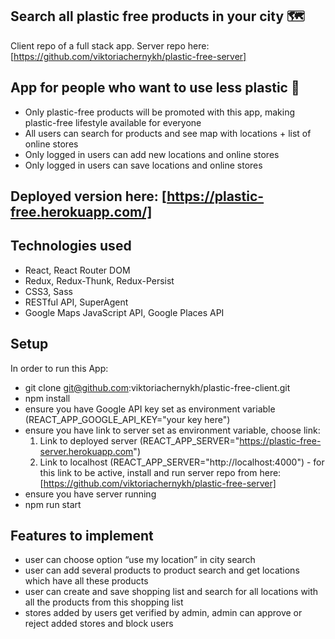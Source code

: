 ## Search all plastic free products in your city :world_map:

Client repo of a full stack app. Server repo here: [https://github.com/viktoriachernykh/plastic-free-server]

## App for people who want to use less plastic :herb:

- Only plastic-free products will be promoted with this app, making plastic-free lifestyle available for everyone
- All users can search for products and see map with locations + list of online stores
- Only logged in users can add new locations and online stores
- Only logged in users can save locations and online stores

## Deployed version here: [https://plastic-free.herokuapp.com/]

## Technologies used

- React, React Router DOM
- Redux, Redux-Thunk, Redux-Persist
- CSS3, Sass
- RESTful API, SuperAgent
- Google Maps JavaScript API, Google Places API

## Setup

In order to run this App:

- git clone git@github.com:viktoriachernykh/plastic-free-client.git
- npm install
- ensure you have Google API key set as environment variable (REACT_APP_GOOGLE_API_KEY="your key here")
- ensure you have link to server set as environment variable, choose link:
  1. Link to deployed server (REACT_APP_SERVER="https://plastic-free-server.herokuapp.com")
  2. Link to localhost (REACT_APP_SERVER="http://localhost:4000") - for this link to be active, install and run server repo from here: [https://github.com/viktoriachernykh/plastic-free-server]
- ensure you have server running
- npm run start

## Features to implement

- user can choose option “use my location” in city search
- user can add several products to product search and get locations which have all these products
- user can create and save shopping list and search for all locations with all the products from this shopping list
- stores added by users get verified by admin, admin can approve or reject added stores and block users
